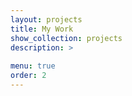 ```yaml
---
layout: projects
title: My Work
show_collection: projects
description: >
  
menu: true
order: 2
---
```

